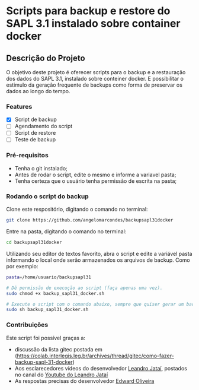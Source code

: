 # Scripts para backup e restore do SAPL 3.1 instalado sobre container docker
## Descrição do Projeto
O objetivo deste projeto é oferecer scripts para o backup e a restauração dos dados do SAPL 3.1, instalado sobre conteiner docker. E possibilitar o estimulo da geração frequente de backups como forma de preservar os dados ao longo do tempo.

### Features
- [x] Script de backup
- [ ] Agendamento do script 
- [ ] Script de restore
- [ ] Teste de backup
### Pré-requisitos
* Tenha o git instalado;
* Antes de rodar o script, edite o mesmo e informe a variavel pasta;
* Tenha certeza que o usuário tenha permissão de escrita na pasta;

### Rodando o script do backup
Clone este respositório, digitando o comando no terminal:
```bash
git clone https://github.com/angelomarcondes/backupsapl31docker
```
Entre na pasta, digitando o comando no terminal:
``` bash
cd backupsapl31docker
```
Utilizando seu editor de textos favorito, abra o script e edite a variável 
pasta informando o local onde serão armazenados os arquivos de backup. Como por exemplo:
``` bash 
pasta=/home/usuario/backupsapl31
```

```bash
# Dê permissão de execução ao script (faça apenas uma vez).
sudo chmod +x backup_sapl31_docker.sh
```
```bash
# Execute o script com o comando abaixo, sempre que quiser gerar um backup novo.
sudo sh backup_sapl31_docker.sh
```
### Contribuições
Este script foi possível graças a:
* discussão da lista gitec postada em (https://colab.interlegis.leg.br/archives/thread/gitec/como-fazer-backup-sapl-31-docker)
* Aos esclarecedores vídeos do desenvolvedor [Leandro Jataí](https://github.com/LeandroJatai), postados no canal do [Youtube do Leandro Jataí](https://www.youtube.com/channel/UCoB82LbfGCMrC3Q68XkJY_A)
* As respostas precisas do desenvolvedor [Edward Oliveira](https://github.com/edwardoliveira)
